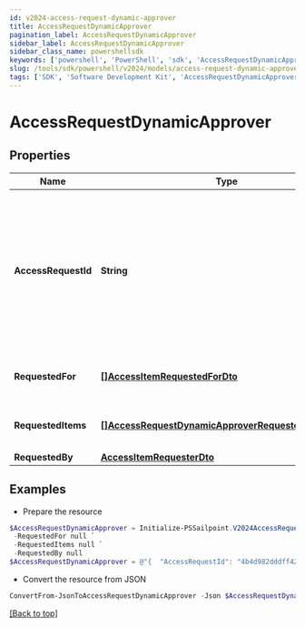 ```yaml
---
id: v2024-access-request-dynamic-approver
title: AccessRequestDynamicApprover
pagination_label: AccessRequestDynamicApprover
sidebar_label: AccessRequestDynamicApprover
sidebar_class_name: powershellsdk
keywords: ['powershell', 'PowerShell', 'sdk', 'AccessRequestDynamicApprover', 'V2024AccessRequestDynamicApprover'] 
slug: /tools/sdk/powershell/v2024/models/access-request-dynamic-approver
tags: ['SDK', 'Software Development Kit', 'AccessRequestDynamicApprover', 'V2024AccessRequestDynamicApprover']
---
```



# AccessRequestDynamicApprover

## Properties

Name | Type | Description | Notes
------------ | ------------- | ------------- | -------------
**AccessRequestId** | **String** | The unique ID of the access request object. Can be used with the [access request status endpoint](https://developer.sailpoint.com/idn/api/beta/list-access-request-status) to get the status of the request.  | [required]
**RequestedFor** | [**[]AccessItemRequestedForDto**](access-item-requested-for-dto) | Identities access was requested for. | [required]
**RequestedItems** | [**[]AccessRequestDynamicApproverRequestedItemsInner**](access-request-dynamic-approver-requested-items-inner) | The access items that are being requested. | [required]
**RequestedBy** | [**AccessItemRequesterDto**](access-item-requester-dto) |  | [required]

## Examples

- Prepare the resource
```powershell
$AccessRequestDynamicApprover = Initialize-PSSailpoint.V2024AccessRequestDynamicApprover  -AccessRequestId 4b4d982dddff4267ab12f0f1e72b5a6d `
 -RequestedFor null `
 -RequestedItems null `
 -RequestedBy null
$AccessRequestDynamicApprover = @"{  "AccessRequestId": "4b4d982dddff4267ab12f0f1e72b5a6d", "RequestedFor": null, "RequestedItems": null, "RequestedBy": null }"@
```

- Convert the resource from JSON
```powershell
ConvertFrom-JsonToAccessRequestDynamicApprover -Json $AccessRequestDynamicApprover
```


[[Back to top]](#) 

